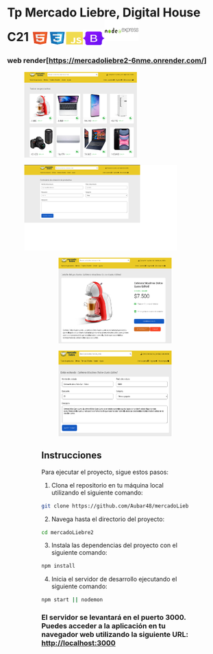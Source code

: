 # Tp Mercado Liebre, Digital House C21 <img align="center" alt="HTML" height="30" width="40" src="https://raw.githubusercontent.com/devicons/devicon/master/icons/html5/html5-original.svg"><img align="center" alt="CSS" height="30" width="40" src="https://raw.githubusercontent.com/devicons/devicon/master/icons/css3/css3-original.svg"><img align="center" alt="JS" height="30" width="40" src="https://raw.githubusercontent.com/devicons/devicon/master/icons/javascript/javascript-plain.svg"><img align="center" alt="Bootstrap" height="40" width="50" src="https://raw.githubusercontent.com/devicons/devicon/master/icons/bootstrap/bootstrap-original.svg"><img src="https://raw.githubusercontent.com/devicons/devicon/master/icons/nodejs/nodejs-original-wordmark.svg" alt="nodejs" width="40" height="50"><img width="40" height="50" src="https://raw.githubusercontent.com/devicons/devicon/master/icons/express/express-original-wordmark.svg"> 

### web render[https://mercadoliebre2-6nme.onrender.com/]

<figure><img src="./mock/main_vista_dinamica.png" alt="logo" style="height: 200px;"></figure><figure><img src="./mock/form_creation.png" alt="logo" style="height: 200px;"><figure>   <figure><img src="./mock/detalle_producto.png" alt="logo" style="height: 200px;"></figure> <figure><img src="./mock/edit_producto.png" alt="logo" style="height: 200px;"></figure> 


## Instrucciones

Para ejecutar el proyecto, sigue estos pasos:

1. Clona el repositorio en tu máquina local utilizando el siguiente comando:

```bash
git clone https://github.com/Aubar48/mercadoLiebre2
```

2. Navega hasta el directorio del proyecto:

```bash
cd mercadoLiebre2
```

3. Instala las dependencias del proyecto con el siguiente comando:

```bash
npm install
```

4. Inicia el servidor de desarrollo ejecutando el siguiente comando:

```bash
npm start || nodemon
```

### El servidor se levantará en el puerto 3000. Puedes acceder a la aplicación en tu navegador web utilizando la siguiente URL: [http://localhost:3000](http://localhost:3000)